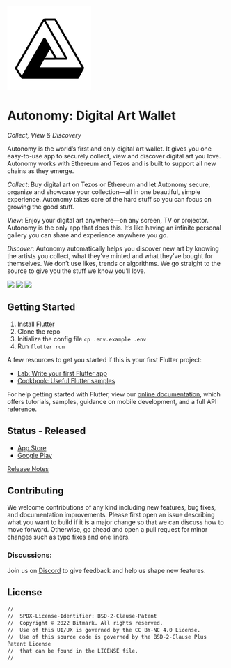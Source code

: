 <img src="assets/images/3.0x/penrose.png?raw=true"/>

# Autonomy: Digital Art Wallet
_Collect, View & Discovery_

Autonomy is the world’s first and only digital art wallet. It gives you one easy-to-use app to securely collect, view and discover digital art you love. Autonomy works with Ethereum and Tezos and is built to support all new chains as they emerge.  
 
_Collect_: Buy digital art on Tezos or Ethereum and let Autonomy secure, organize and showcase your collection—all in one beautiful, simple experience. Autonomy takes care of the hard stuff so you can focus on growing the good stuff. 
 
_View_: Enjoy your digital art anywhere—on any screen, TV or projector. Autonomy is the only app that does this. It’s like having an infinite personal gallery you can share and experience anywhere you go.
 
_Discover_: Autonomy automatically helps you discover new art by knowing the artists you collect, what they’ve minted and what they’ve bought for themselves. We don’t use likes, trends or algorithms. We go straight to the source to give you the stuff we know you’ll love. 


<img src="https://user-images.githubusercontent.com/50816149/172561757-563c9560-25c2-45b2-a241-954dd14ac3ff.png" width=220/> <img src="https://user-images.githubusercontent.com/50816149/172562042-cec2ebde-5b1f-47b6-8d63-15676224d26a.png" width=220/>
<img src="https://user-images.githubusercontent.com/50816149/172562377-e997bb8d-b6df-4a81-98b3-758db0ae79df.png" width=220/>


## Getting Started

1. Install [Flutter](https://flutter.dev)
2. Clone the repo
3. Initialize the config file
`cp .env.example .env`
4. Run `flutter run`

A few resources to get you started if this is your first Flutter project:

- [Lab: Write your first Flutter app](https://flutter.dev/docs/get-started/codelab)
- [Cookbook: Useful Flutter samples](https://flutter.dev/docs/cookbook)

For help getting started with Flutter, view our
[online documentation](https://flutter.dev/docs), which offers tutorials,
samples, guidance on mobile development, and a full API reference.

## Status - Released
- [App Store](https://apps.apple.com/us/app/autonomy-app/id1544022728)
- [Google Play](https://play.google.com/store/apps/details?id=com.bitmark.autonomy_client)

[Release Notes](https://github.com/bitmark-inc/autonomy-apps/tree/main/release_notes/production)

## Contributing

We welcome contributions of any kind including new features, bug fixes, and documentation improvements. Please first open an issue describing what you want to build if it is a major change so that we can discuss how to move forward. Otherwise, go ahead and open a pull request for minor changes such as typo fixes and one liners.

### Discussions:
Join us on [Discord](https://discord.com/invite/Wm2ZvGSxqg) to give feedback and help us shape new features.

## License
```
//
//  SPDX-License-Identifier: BSD-2-Clause-Patent
//  Copyright © 2022 Bitmark. All rights reserved.
//  Use of this UI/UX is governed by the CC BY-NC 4.0 License. 
//  Use of this source code is governed by the BSD-2-Clause Plus Patent License
//  that can be found in the LICENSE file.
//
```
